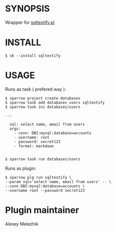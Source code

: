 # SYNOPSIS

Wrapper for [sqltextify.pl](https://metacpan.org/pod/distribution/Sql-Textify/script/sqltextify.pl)

# INSTALL

    $ s6 --install sqltextify

# USAGE

Runs as task ( prefered way ):

    $ sparrow project create databases
    $ sparrow task add databases users sqltextify
    $ sparrow task ini databases/users

    ---

      sql: select name, email from users
      args:
        - conn: DBI:mysql:database=accounts
        - username: root
        - password: secret123
        - format: markdown
    

    $ sparrow task run databases/users

Runs as plugin:

    $ sparrow plg run sqltextify \
    --param sql='select name, email from users' -- \
    --conn DBI:mysql:database=accounts \
    --username root --password secret123

# Plugin maintainer

Alexey Melezhik

